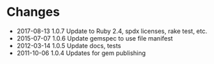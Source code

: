 # Changes

* 2017-08-13 1.0.7 Update to Ruby 2.4, spdx licenses, rake test, etc.
* 2015-07-07 1.0.6 Update gemspec to use file manifest
* 2012-03-14 1.0.5 Update docs, tests
* 2011-10-06 1.0.4 Updates for gem publishing

